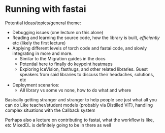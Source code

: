 # Running with fastai

Potential ideas/topics/general theme:

* Debugging issues (one lecture on this alone)
* Reading and learning the source code, how the library is built, _efficiently_ etc (likely the first lecture)
* Applying different levels of torch code and fastai code, and slowly integrating in more and more.
  * Similar to the Migration guides in the docs
  * Potential here to finally do keypoint heatmaps
  * Exploring IceVision, fasthugs, and other related libraries. Guest speakers from said libraries to discuss their headaches, solutions, etc
* Deployment scenarios:
  * All library vs some vs none, how to do what and where


Basically getting stranger and stranger to help people see just what all you can do
Like teacher/student models (probably via Distilled ViT), handling complex situations with the Callback system

Perhaps also a lecture on contributing to fastai, what the workflow is like, etc
MixedDL is definitely going to be in there as well
